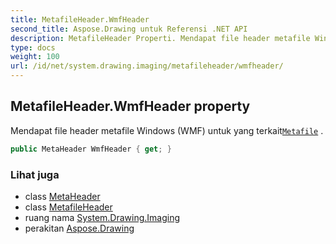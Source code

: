 ```yaml
---
title: MetafileHeader.WmfHeader
second_title: Aspose.Drawing untuk Referensi .NET API
description: MetafileHeader Properti. Mendapat file header metafile Windows WMF untuk yang terkaitMetafile .
type: docs
weight: 100
url: /id/net/system.drawing.imaging/metafileheader/wmfheader/
---
```

## MetafileHeader.WmfHeader property

Mendapat file header metafile Windows (WMF) untuk yang terkait[`Metafile`](../../metafile/) .

```csharp
public MetaHeader WmfHeader { get; }
```

### Lihat juga

* class [MetaHeader](../../metaheader/)
* class [MetafileHeader](../)
* ruang nama [System.Drawing.Imaging](../../metafileheader/)
* perakitan [Aspose.Drawing](../../../)


